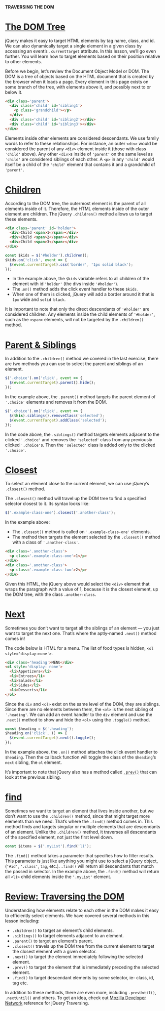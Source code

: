 #### TRAVERSING THE DOM

# [The DOM Tree](https://www.codecademy.com/courses/learn-jquery/lessons/traversing-the-dom/exercises/the-dom-tree)

jQuery makes it easy to target HTML elements by tag name, class, and id. 
We can also dynamically target a single element in a given class by accessing an event’s `.currentTarget` attribute. 
In this lesson, we’ll go even further. 
You will learn how to target elements based on their position relative to other elements.

Before we begin, let’s review the Document Object Model or DOM. 
The DOM is a tree of objects based on the HTML document that is created by the browser when it loads a page. 
Every element in this page exists on some branch of the tree, with elements above it, and possibly next to or below it.
```html
<div class='parent'>
  <div class='child' id='sibling1'>
    <p class='grandchild'></p>
  </div>
  <div class='child' id='sibling2'></div>
  <div class='child' id='sibling3'></div>
</div>
```
Elements inside other elements are considered descendants. 
We use family words to refer to these relationships. 
For instance, an outer `<div>` would be considered the parent of any `<div>` element inside it (those with class `'child'` above). 
Any other `<div>`s inside of `'parent'` on the same level as `'child'` are considered siblings of each other. 
A `<p>` in any `'child'` would itself be a child of the `'child'` element that contains it and a grandchild of `'parent'`.

# [Children](https://www.codecademy.com/courses/learn-jquery/lessons/traversing-the-dom/exercises/children)

According to the DOM tree, the outermost element is the parent of all elements inside of it. 
Therefore, the HTML elements inside of the outer element are children. 
The jQuery `.children()` method allows us to target these elements.
```html
<div class='parent' id='holder'>
  <div>Child <span>1</span></div>
  <div>Child <span>2</span></div>
  <div>Child <span>3</span></div>
</div>
```
```javascript
const $kids = $('#holder').children();
$kids.on('click', event => {
  $(event.currentTarget).css('border', '1px solid black');
});
```
* In the example above, the `$kids` variable refers to all children of the element with id `'holder'` (the divs inside `'#holder'`). 
* The .`on()` method adds the click event handler to these `$kids`. 
* When one of them is clicked, jQuery will add a border around it that is `1px` wide and `solid black`.

It is important to note that only the direct descendants of `'#holder'` are considered children. 
Any elements inside the child elements of `'#holder'`, such as the `<span>` elements, will not be targeted by the `.children()` method.

# [Parent & Siblings](https://www.codecademy.com/courses/learn-jquery/lessons/traversing-the-dom/exercises/siblings-parent)

In addition to the `.children()` method we covered in the last exercise, there are two methods you can use to select the parent and siblings of an element.
```js
$('.choice').on('click', event => {
  $(event.currentTarget).parent().hide();
});
```
In the example above, the `.parent()` method targets the parent element of `'.choice'` elements and removes it from the DOM.
```js
$('.choice').on('click', event => {
  $(this).siblings().removeClass('selected');
  $(event.currentTarget).addClass('selected');
});
```
In the code above, the `.siblings()` method targets elements adjacent to the clicked `'.choice'` and removes the `'selected'` class from any previously clicked `'.choice'`s. 
Then the `'selected'` class is added only to the clicked `'.choice'`.

# [Closest](https://www.codecademy.com/courses/learn-jquery/lessons/traversing-the-dom/exercises/closest)

To select an element close to the current element, we can use jQuery’s `.closest()` method.

The `.closest()` method will travel up the DOM tree to find a specified selector closest to it. 
Its syntax looks like:
```js
$('.example-class-one').closest('.another-class');
```
In the example above:
* The `.closest()` method is called on `'.example-class-one'` elements.
* The method then targets the element selected by the `.closest()` method with a class of `'.another-class'`.
```html
<div class='.another-class'>
  <p class='.example-class-one'>1</p>
</div>
<div class='.another-class'>
  <p class='.example-class-two'>2</p>
</div>
```
Given this HTML, the jQuery above would select the `<div>` element that wraps the paragraph with a value of 1, 
because it is the closest element, up the DOM tree, with the class `.another-class`.

# [Next](https://www.codecademy.com/courses/learn-jquery/lessons/traversing-the-dom/exercises/next)

Sometimes you don’t want to target all the siblings of an element — you just want to target the next one. 
That’s where the aptly-named `.next()` method comes in!

The code below is HTML for a menu. 
The list of food types is hidden, `<ol style='display:none'>`.
```html
<div class='heading'>MENU</div>
<ol style='display: none'>
  <li>Appetizers</li>
  <li>Entrees</li>
  <li>Salads</li>
  <li>Sides</li>
  <li>Desserts</li>
</ol>
```
Since the `div` and `<ol>` exist on the same level of the DOM, they are siblings. 
Since there are no elements between them, the `<ol>` is the next sibling of `'.heading'`. 
We can add an event handler to the `div` element and use the `.next()` method to show and hide the `<ol>` using the `.toggle()` method.
```js
const $heading = $('.heading');
$heading.on('click', () => {
  $(event.currentTarget).next().toggle();
});
```
In the example above, the `.on()` method attaches the click event handler to `$heading`. 
Then the callback function will toggle the class of the `$heading`‘s `next` sibling, the `ol` element.

It’s important to note that jQuery also has a method called [`.prev()`](https://api.jquery.com/prev/) 
that can look at the previous sibling.

# [find](https://www.codecademy.com/courses/learn-jquery/lessons/traversing-the-dom/exercises/find)

Sometimes we want to target an element that lives inside another, but we don’t want to use the `.children()` method, since that might target more elements than we need. 
That’s where the `.find()` method comes in. 
This method finds and targets singular or multiple elements that are descendants of an element. 
Unlike the `.children()` method, it traverses all descendants of the specified element, not just the first level down.
```js
const $items = $('.myList').find('li');
```
The `.find()` method takes a parameter that specifies how to filter results. 
This parameter is just like anything you might use to select a jQuery object, (`'#id'`, `'.class'`, `tag`, etc.). 
`.find()` will return all descendants that match the passed in selector. 
In the example above, the `.find()` method will return all `<li>` child elements inside the `'.myList'` element.

# [Review: Traversing the DOM](https://www.codecademy.com/courses/learn-jquery/lessons/traversing-the-dom/exercises/review)

Understanding how elements relate to each other in the DOM makes it easy to efficiently select elements. 
We have covered several methods in this lesson including:
* `.children()` to target an element’s child elements.
* `.siblings()` to target elements adjacent to an element.
* `.parent()` to target an element’s parent.
* `.closest()` travels up the DOM tree from the current element to target the closest element with a given selector.
* `.next()` to target the element immediately following the selected element.
* `.prev()` to target the element that is immediately preceding the selected element.
* `.find()` to target descendant elements by some selector, ie- class, id, tag etc.

In addition to these methods, there are even more, including `.prevUntil()`, `.nextUntil()` and others. 
To get an idea, check out [Mozilla Developer Network](https://developer.mozilla.org/en-US/docs/Web/JavaScript) reference for jQuery Traversing.
